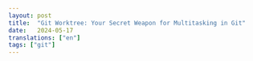 ```yaml
---
layout: post
title:  "Git Worktree: Your Secret Weapon for Multitasking in Git"
date:   2024-05-17
translations: ["en"]
tags: ["git"]
---
```

